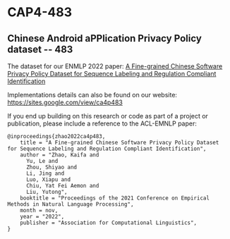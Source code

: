 #  CAP4-483
## **C**hinese **A**ndroid a**PP**lication **P**rivacy **P**olicy dataset -- 483

The dataset for our ENMLP 2022 paper:  [A Fine-grained Chinese Software Privacy Policy Dataset for Sequence Labeling and Regulation Compliant Identification](https://aclanthology.org/events/emnlp-2022/#2022-emnlp-main)


Implementations details can also be found on our website: 
https://sites.google.com/view/ca4p483

If you end up building on this research or code as part of a project or publication, please include a reference to the ACL-EMNLP paper:

```
@inproceedings{zhao2022ca4p483,
    title = "A Fine-grained Chinese Software Privacy Policy Dataset for Sequence Labeling and Regulation Compliant Identification",
    author = "Zhao, Kaifa and 
      Yu, Le and 
      Zhou, Shiyao and 
      Li, Jing and 
      Luo, Xiapu and 
      Chiu, Yat Fei Aemon and 
      Liu, Yutong",
    booktitle = "Proceedings of the 2021 Conference on Empirical Methods in Natural Language Processing",
    month = nov,
    year = "2022",
    publisher = "Association for Computational Linguistics",
}
```
